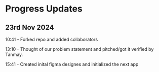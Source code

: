 # Progress Updates

## 23rd Nov 2024

10:41 - Forked repo and added collaborators

13:10 - Thought of our problem statement and pitched/got it verified by Tanmay.

15:41 - Created inital figma designes and initialized the next app